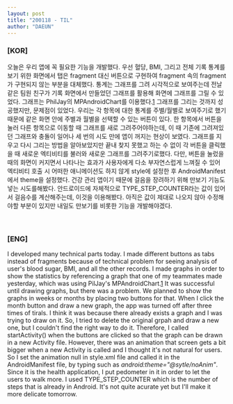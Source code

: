 ```yaml
---
layout: post
title: "200118 - TIL"
author: "DAEUN"
---
```


### [KOR]
오늘은 우리 앱에 꼭 필요한 기능을 개발했다. 우선 혈당, BMI, 그리고 전체 기록 통계를 보기 위한 화면에서 탭은 fragment 대신 버튼으로 구현하여 fragment 속의 fragment가 구현되지 않는 부분을 대체했다. 통계는 그래프를 그려 시각적으로 보여주는데 전날 같은 팀원 친구가 기록 화면에서 만들었던 그래프를 활용해 화면에 그래프를 그릴 수 있었다. 그래프는 PhilJay의 MPAndroidChart를 이용했다.[1](https://github.com/PhilJay/MPAndroidChart) 그래프를 그리는 것까지 성공했지만, 문제점이 있었다. 우리는 각 항목에 대한 통계를 주별/월별로 보여주기로 했기 때문에 같은 화면 안에 주별과 월별을 선택할 수 있는 버튼이 있다. 한 항목에서 버튼을 눌러 다른 항목으로 이동할 때 그래프를 새로 그려주어야하는데, 이 때 기존에 그려져있던 그래프와 충돌이 일어나 세 번의 시도 만에 앱이 꺼지는 현상이 보였다. 그래프를 지우고 다시 그리는 방법을 알아보았지만 끝내 찾지 못했고 하는 수 없이 각 버튼을 클릭했을 때 새로운 엑티비티를 불러와 새로운 그래프를 그려주기로했다. 다만, 버튼을 눌렀을 때의 화면이 커지면서 나타나는 효과가 사용자에게 다소 부자연스럽게 느껴질 수 있어 엑티비티 호출 시 어떠한 애니메이션도 하지 않게 style에 설정한 후 AndroidManifest에서 theme을 설정했다. 건강 관리 앱이기 때문에 걸음을 장려하기 위해 만보기 기능도 넣는 시도를해봤다. 안드로이드에 자체적으로 TYPE_STEP_COUNTER라는 값이 있어서 걸음수를 계산해주는데, 이것을 이용해봤다. 아직은 값이 제대로 나오지 않아 수정해야할 부분이 있지만 내일도 만보기를 비롯한 기능을 개발해야겠다.
<br><br><br>
### [ENG]
I developed many technical parts today. I made different buttons as tabs instead of fragments because of technical problem for seeing analysis of user's blood sugar, BMI, and all the other records. I made graphs in order to show the statistics by referencing a graph that one of my teammates made yesterday, which was using PilJay's MPAndroidChart.[1](https://github.com/PhilJay/MPAndroidChart) It was successful until drawing graphs, but there was a problem. We planned to show the graphs in weeks or months by placing two buttons for that. When I click the month button and draw a new graph, the app was turned off after three times of tirals. I think it was because there already exists a graph and I was trying to draw on it. So, I tried to delete the original grpah and draw a new one, but I couldn't find the right way to do it. Therefore, I called startActivity() when the buttons are clicked so that the graph can be drawn in a new Activity file. However, there was an animation that screen gets a bit bigger when a new Activity is called and I thought it's not natural for users. So I set the animation null in style.xml file and called it in the AndroidManifest file, by typing such as _android:theme="@sytle/noAnim"_. Since it is the health application, I put pedometer in it in order to let the users to walk more. I used TYPE_STEP_COUNTER which is the number of steps that is already in Android. It's not quite acurate yet but I'll make it more delicate tomorrow.